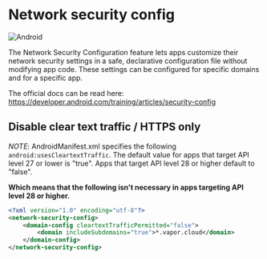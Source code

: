 # Network security config

![Android](https://img.shields.io/badge/platform-android-success)

The Network Security Configuration feature lets apps customize their network security settings in a safe, declarative configuration file without modifying app code. These settings can be configured for specific domains and for a specific app.

The official docs can be read here: <https://developer.android.com/training/articles/security-config>

## Disable clear text traffic / HTTPS only

*NOTE*: AndroidManifest.xml specifies the following `android:usesCleartextTraffic`. The default value for apps that target API level 27 or lower is "true". Apps that target API level 28 or higher default to "false".

**Which means that the following isn't necessary in apps targeting API level 28 or higher.**

```xml
<?xml version="1.0" encoding="utf-8"?>
<network-security-config>
    <domain-config cleartextTrafficPermitted="false">
        <domain includeSubdomains="true">*.vapor.cloud</domain>
    </domain-config>
</network-security-config>
```
